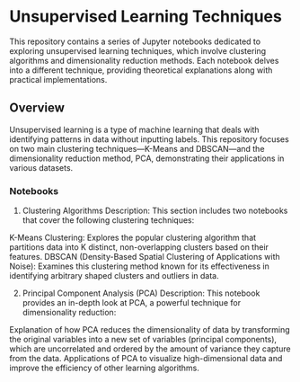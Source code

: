 # Unsupervised Learning Techniques
This repository contains a series of Jupyter notebooks dedicated to exploring unsupervised learning techniques, which involve clustering algorithms and dimensionality reduction methods. Each notebook delves into a different technique, providing theoretical explanations along with practical implementations.

## Overview
Unsupervised learning is a type of machine learning that deals with identifying patterns in data without inputting labels. This repository focuses on two main clustering techniques—K-Means and DBSCAN—and the dimensionality reduction method, PCA, demonstrating their applications in various datasets.

### Notebooks
1. Clustering Algorithms
Description:
This section includes two notebooks that cover the following clustering techniques:

K-Means Clustering: Explores the popular clustering algorithm that partitions data into K distinct, non-overlapping clusters based on their features.
DBSCAN (Density-Based Spatial Clustering of Applications with Noise): Examines this clustering method known for its effectiveness in identifying arbitrary shaped clusters and outliers in data.

2. Principal Component Analysis (PCA)
Description:
This notebook provides an in-depth look at PCA, a powerful technique for dimensionality reduction:

Explanation of how PCA reduces the dimensionality of data by transforming the original variables into a new set of variables (principal components), which are uncorrelated and ordered by the amount of variance they capture from the data.
Applications of PCA to visualize high-dimensional data and improve the efficiency of other learning algorithms.
